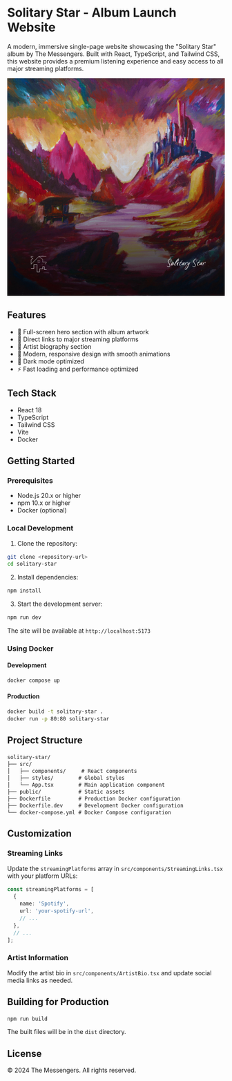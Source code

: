 # Solitary Star - Album Launch Website

A modern, immersive single-page website showcasing the "Solitary Star" album by The Messengers. Built with React, TypeScript, and Tailwind CSS, this website provides a premium listening experience and easy access to all major streaming platforms.

![Solitary Star Album Cover](/solitary-star.png)

## Features

- 🎵 Full-screen hero section with album artwork
- 🔗 Direct links to major streaming platforms
- 👤 Artist biography section
- 🌟 Modern, responsive design with smooth animations
- 🌙 Dark mode optimized
- ⚡ Fast loading and performance optimized

## Tech Stack

- React 18
- TypeScript
- Tailwind CSS
- Vite
- Docker

## Getting Started

### Prerequisites

- Node.js 20.x or higher
- npm 10.x or higher
- Docker (optional)

### Local Development

1. Clone the repository:
```bash
git clone <repository-url>
cd solitary-star
```

2. Install dependencies:
```bash
npm install
```

3. Start the development server:
```bash
npm run dev
```

The site will be available at `http://localhost:5173`

### Using Docker

#### Development

```bash
docker compose up
```

#### Production

```bash
docker build -t solitary-star .
docker run -p 80:80 solitary-star
```

## Project Structure

```
solitary-star/
├── src/
│   ├── components/     # React components
│   ├── styles/        # Global styles
│   └── App.tsx        # Main application component
├── public/            # Static assets
├── Dockerfile         # Production Docker configuration
├── Dockerfile.dev     # Development Docker configuration
└── docker-compose.yml # Docker Compose configuration
```

## Customization

### Streaming Links

Update the `streamingPlatforms` array in `src/components/StreamingLinks.tsx` with your platform URLs:

```typescript
const streamingPlatforms = [
  {
    name: 'Spotify',
    url: 'your-spotify-url',
    // ...
  },
  // ...
];
```

### Artist Information

Modify the artist bio in `src/components/ArtistBio.tsx` and update social media links as needed.

## Building for Production

```bash
npm run build
```

The built files will be in the `dist` directory.

## License

© 2024 The Messengers. All rights reserved.